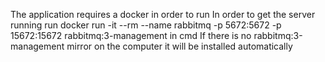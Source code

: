 The application requires a docker in order to run
In order to get the server running run docker run -it --rm --name rabbitmq -p 5672:5672 -p 15672:15672 rabbitmq:3-management in cmd
If there is no rabbitmq:3-management mirror on the computer it will be installed automatically
